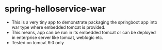 # spring-helloservice-war

- This is a very tiny app to demonstrate packaging the springboot app into war type where embedded tomcat is provided. 
- This means, app can be run in its embedded tomcat or can be deployed in enterprise server like tomcat, weblogic etc.
- Tested on tomcat 9.0 only
